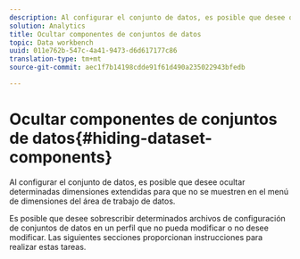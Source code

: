 ```yaml
---
description: Al configurar el conjunto de datos, es posible que desee ocultar determinadas dimensiones extendidas para que no se muestren en el menú de dimensiones del área de trabajo de datos.
solution: Analytics
title: Ocultar componentes de conjuntos de datos
topic: Data workbench
uuid: 011e762b-547c-4a41-9473-d6d617177c86
translation-type: tm+mt
source-git-commit: aec1f7b14198cdde91f61d490a235022943bfedb

---
```



# Ocultar componentes de conjuntos de datos{#hiding-dataset-components}

Al configurar el conjunto de datos, es posible que desee ocultar determinadas dimensiones extendidas para que no se muestren en el menú de dimensiones del área de trabajo de datos.

Es posible que desee sobrescribir determinados archivos de configuración de conjuntos de datos en un perfil que no pueda modificar o no desee modificar. Las siguientes secciones proporcionan instrucciones para realizar estas tareas.
